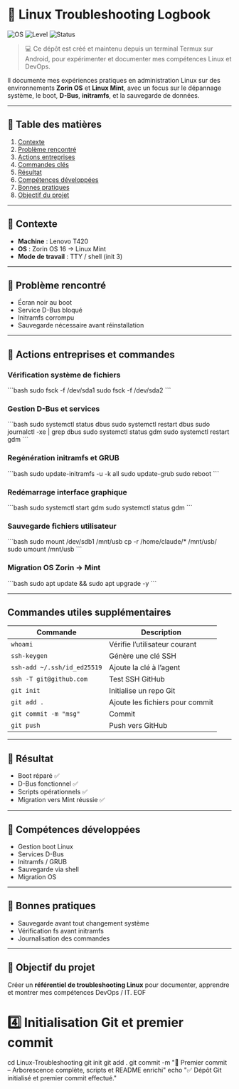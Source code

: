 # 🐧 Linux Troubleshooting Logbook

![OS](https://img.shields.io/badge/OS-Zorin%20%2F%20Mint-blue)
![Level](https://img.shields.io/badge/Level-Intermediate-green)
![Status](https://img.shields.io/badge/Status-Completed-brightgreen)

> 💻 Ce dépôt est créé et maintenu depuis un terminal Termux sur Android, pour expérimenter et documenter mes compétences Linux et DevOps.

Il documente mes expériences pratiques en administration Linux sur des environnements **Zorin OS** et **Linux Mint**, avec un focus sur le dépannage système, le boot, **D-Bus**, **initramfs**, et la sauvegarde de données.

---

## 📑 Table des matières
1. [Contexte](#contexte)
2. [Problème rencontré](#problème-rencontré)
3. [Actions entreprises](#actions-entreprises)
4. [Commandes clés](#commandes-clés)
5. [Résultat](#résultat)
6. [Compétences développées](#compétences-développées)
7. [Bonnes pratiques](#bonnes-pratiques)
8. [Objectif du projet](#objectif-du-projet)

---

## 🔹 Contexte
- **Machine** : Lenovo T420  
- **OS** : Zorin OS 16 → Linux Mint  
- **Mode de travail** : TTY / shell (init 3)  

---

## 🔹 Problème rencontré
- Écran noir au boot  
- Service D-Bus bloqué  
- Initramfs corrompu  
- Sauvegarde nécessaire avant réinstallation  

---

## 🔹 Actions entreprises et commandes

### Vérification système de fichiers
\`\`\`bash
sudo fsck -f /dev/sda1
sudo fsck -f /dev/sda2
\`\`\`

### Gestion D-Bus et services
\`\`\`bash
sudo systemctl status dbus
sudo systemctl restart dbus
sudo journalctl -xe | grep dbus
sudo systemctl status gdm
sudo systemctl restart gdm
\`\`\`

### Regénération initramfs et GRUB
\`\`\`bash
sudo update-initramfs -u -k all
sudo update-grub
sudo reboot
\`\`\`

### Redémarrage interface graphique
\`\`\`bash
sudo systemctl start gdm
sudo systemctl status gdm
\`\`\`

### Sauvegarde fichiers utilisateur
\`\`\`bash
sudo mount /dev/sdb1 /mnt/usb
cp -r /home/claude/* /mnt/usb/
sudo umount /mnt/usb
\`\`\`

### Migration OS Zorin → Mint
\`\`\`bash
sudo apt update && sudo apt upgrade -y
\`\`\`

---

## Commandes utiles supplémentaires
| Commande | Description |
|----------|-------------|
| `whoami` | Vérifie l’utilisateur courant |
| `ssh-keygen` | Génère une clé SSH |
| `ssh-add ~/.ssh/id_ed25519` | Ajoute la clé à l’agent |
| `ssh -T git@github.com` | Test SSH GitHub |
| `git init` | Initialise un repo Git |
| `git add .` | Ajoute les fichiers pour commit |
| `git commit -m "msg"` | Commit |
| `git push` | Push vers GitHub |

---

## 🔹 Résultat
- Boot réparé ✅  
- D-Bus fonctionnel ✅  
- Scripts opérationnels ✅  
- Migration vers Mint réussie ✅  

---

## 🔹 Compétences développées
- Gestion boot Linux  
- Services D-Bus  
- Initramfs / GRUB  
- Sauvegarde via shell  
- Migration OS  

---

## 🔹 Bonnes pratiques
- Sauvegarde avant tout changement système  
- Vérification fs avant initramfs  
- Journalisation des commandes  

---

## 🔹 Objectif du projet
Créer un **référentiel de troubleshooting Linux** pour documenter, apprendre et montrer mes compétences DevOps / IT.
EOF

# 4️⃣ Initialisation Git et premier commit
cd Linux-Troubleshooting
git init
git add .
git commit -m "🌟 Premier commit – Arborescence complète, scripts et README enrichi"
echo "✅ Dépôt Git initialisé et premier commit effectué."
